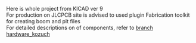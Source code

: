 Here is whole project from KICAD ver 9  
For production on JLCPCB site is advised to used plugin Fabrication toolkit for creating boom and plt files  
For detailed descriptions on of components, refer to [branch hardware_kozuch](https://github.com/ostertag/UACS/tree/hardwear_kozuch)
